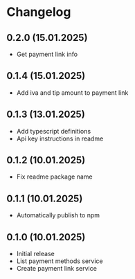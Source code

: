 # Changelog

## 0.2.0 (15.01.2025)

- Get payment link info

## 0.1.4 (15.01.2025)

- Add iva and tip amount to payment link

## 0.1.3 (13.01.2025)

- Add typescript definitions
- Api key instructions in readme

## 0.1.2 (10.01.2025)

- Fix readme package name

## 0.1.1 (10.01.2025)

- Automatically publish to npm

## 0.1.0 (10.01.2025)

- Initial release
- List payment methods service
- Create payment link service
